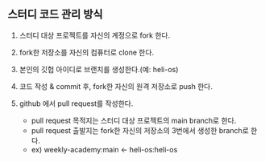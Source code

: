 ## 스터디 코드 관리 방식

1. 스터디 대상 프로젝트를 자신의 계정으로 fork 한다.
2. fork한 저장소를 자신의 컴퓨터로 clone 한다.
3. 본인의 깃헙 아이디로 브랜치를 생성한다.(예: heli-os)
4. 코드 작성 & commit 후, fork한 자신의 원격 저장소로 push 한다.
5. github 에서 pull request를 작성한다.

    - pull request 목적지는 스터디 대상 프로젝트의 main branch로 한다.
    - pull request 출발지는 fork한 자신의 저장소의 3번에서 생성한 branch로 한다.
    - ex) weekly-academy:main  <- heli-os:heli-os
